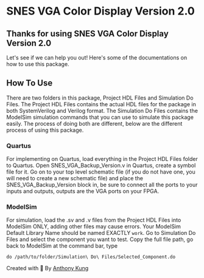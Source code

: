 # SNES VGA Color Display Version 2.0

## Thanks for using SNES VGA Color Display Version 2.0
Let's see if we can help you out! Here's some of the documentations on how to use this package.

## How To Use
There are two folders in this package, Project HDL Files and Simulation Do Files. The Project HDL Files contains
the actual HDL files for the package in both SystemVerilog and Verilog format. The Simulation Do Files contains
the ModelSim simulation commands that you can use to simulate this package easily. The process of doing both are
different, below are the different process of using this package.

### Quartus
For implementing on Quartus, load everything in the Project HDL Files folder to Quartus. Open SNES_VGA_Backup_Version.v in
Quartus, create a symbol file for it. Go on to your top level schematic file (if you do not have one, you will
need to create a new schematic file) and place the SNES_VGA_Backup_Version block in, be sure to connect all the ports to
your inputs and outputs, outputs are the VGA ports on your FPGA.

### ModelSim
For simulation, load the .sv and .v files from the Project HDL Files into ModelSim ONLY, adding other files may
cause errors. Your ModelSim Default Library Name should be named EXACTLY `work`. Go to Simulation Do Files and
select the component you want to test. Copy the full file path, go back to ModelSim at the command bar, type

`do /path/to/folder/Simulation\ Do\ Files/Selected_Component.do`

Created with 💖 By [Anthony Kung](https://hailiga.org/anthonykung)
